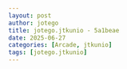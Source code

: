 ```yaml
---
layout: post
author: jotego
title: jotego.jtkunio - 5a1beae
date: 2025-06-27
categories: [Arcade, jtkunio]
tags: [jotego.jtkunio]
---
```


